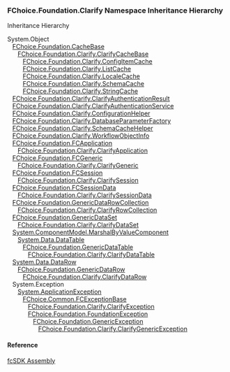 ﻿### FChoice.Foundation.Clarify Namespace Inheritance Hierarchy

Inheritance Hierarchy

System.Object  
   [FChoice.Foundation.CacheBase](fcSDK~FChoice.Foundation.CacheBase.md)  
      [FChoice.Foundation.Clarify.ClarifyCacheBase](fcSDK~FChoice.Foundation.Clarify.ClarifyCacheBase.md)  
         [FChoice.Foundation.Clarify.ConfigItemCache](fcSDK~FChoice.Foundation.Clarify.ConfigItemCache.md)  
         [FChoice.Foundation.Clarify.ListCache](fcSDK~FChoice.Foundation.Clarify.ListCache.md)  
         [FChoice.Foundation.Clarify.LocaleCache](fcSDK~FChoice.Foundation.Clarify.LocaleCache.md)  
         [FChoice.Foundation.Clarify.SchemaCache](fcSDK~FChoice.Foundation.Clarify.SchemaCache.md)  
         [FChoice.Foundation.Clarify.StringCache](fcSDK~FChoice.Foundation.Clarify.StringCache.md)  
   [FChoice.Foundation.Clarify.ClarifyAuthenticationResult](fcSDK~FChoice.Foundation.Clarify.ClarifyAuthenticationResult.md)  
   [FChoice.Foundation.Clarify.ClarifyAuthenticationService](fcSDK~FChoice.Foundation.Clarify.ClarifyAuthenticationService.md)  
   [FChoice.Foundation.Clarify.ConfigurationHelper](fcSDK~FChoice.Foundation.Clarify.ConfigurationHelper.md)  
   [FChoice.Foundation.Clarify.DatabaseParameterFactory](fcSDK~FChoice.Foundation.Clarify.DatabaseParameterFactory.md)  
   [FChoice.Foundation.Clarify.SchemaCacheHelper](fcSDK~FChoice.Foundation.Clarify.SchemaCacheHelper.md)  
   [FChoice.Foundation.Clarify.WorkflowObjectInfo](fcSDK~FChoice.Foundation.Clarify.WorkflowObjectInfo.md)  
   [FChoice.Foundation.FCApplication](fcSDK~FChoice.Foundation.FCApplication.md)  
      [FChoice.Foundation.Clarify.ClarifyApplication](fcSDK~FChoice.Foundation.Clarify.ClarifyApplication.md)  
   [FChoice.Foundation.FCGeneric](fcSDK~FChoice.Foundation.FCGeneric.md)  
      [FChoice.Foundation.Clarify.ClarifyGeneric](fcSDK~FChoice.Foundation.Clarify.ClarifyGeneric.md)  
   [FChoice.Foundation.FCSession](fcSDK~FChoice.Foundation.FCSession.md)  
      [FChoice.Foundation.Clarify.ClarifySession](fcSDK~FChoice.Foundation.Clarify.ClarifySession.md)  
   [FChoice.Foundation.FCSessionData](fcSDK~FChoice.Foundation.FCSessionData.md)  
      [FChoice.Foundation.Clarify.ClarifySessionData](fcSDK~FChoice.Foundation.Clarify.ClarifySessionData.md)  
   [FChoice.Foundation.GenericDataRowCollection](fcSDK~FChoice.Foundation.GenericDataRowCollection.md)  
      [FChoice.Foundation.Clarify.ClarifyRowCollection](fcSDK~FChoice.Foundation.Clarify.ClarifyRowCollection.md)  
   [FChoice.Foundation.GenericDataSet](fcSDK~FChoice.Foundation.GenericDataSet.md)  
      [FChoice.Foundation.Clarify.ClarifyDataSet](fcSDK~FChoice.Foundation.Clarify.ClarifyDataSet.md)  
   [System.ComponentModel.MarshalByValueComponent](#)  
      [System.Data.DataTable](#)  
         [FChoice.Foundation.GenericDataTable](fcSDK~FChoice.Foundation.GenericDataTable.md)  
            [FChoice.Foundation.Clarify.ClarifyDataTable](fcSDK~FChoice.Foundation.Clarify.ClarifyDataTable.md)  
   [System.Data.DataRow](#)  
      [FChoice.Foundation.GenericDataRow](fcSDK~FChoice.Foundation.GenericDataRow.md)  
         [FChoice.Foundation.Clarify.ClarifyDataRow](fcSDK~FChoice.Foundation.Clarify.ClarifyDataRow.md)  
   System.Exception  
      [System.ApplicationException](#)  
         [FChoice.Common.FCExceptionBase](FChoice.Common~FChoice.Common.FCExceptionBase.md)  
            [FChoice.Foundation.Clarify.ClarifyException](fcSDK~FChoice.Foundation.Clarify.ClarifyException.md)  
            [FChoice.Foundation.FoundationException](fcSDK~FChoice.Foundation.FoundationException.md)  
               [FChoice.Foundation.GenericException](fcSDK~FChoice.Foundation.GenericException.md)  
                  [FChoice.Foundation.Clarify.ClarifyGenericException](fcSDK~FChoice.Foundation.Clarify.ClarifyGenericException.md)  

#### Reference

[fcSDK Assembly](fcSDK.md)